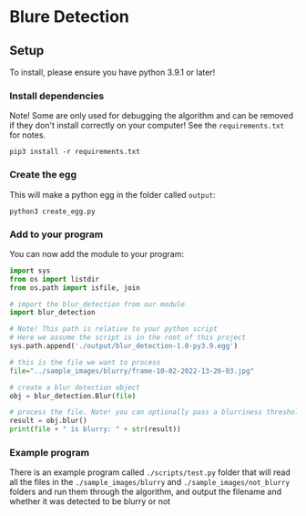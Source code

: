 # Blure Detection

## Setup
To install, please ensure you have python 3.9.1 or later!

### Install dependencies
Note! Some are only used for debugging the algorithm and can be removed if they don't install correctly on your computer! See the `requirements.txt` for notes.

```
pip3 install -r requirements.txt
```

### Create the egg
This will make a python egg in the folder called `output`:

```
python3 create_egg.py
```

### Add to your program
You can now add the module to your program:

```python
import sys
from os import listdir
from os.path import isfile, join

# import the blur_detection from our module
import blur_detection

# Note! This path is relative to your python script
# Here we assume the script is in the root of this project
sys.path.append('./output/blur_detection-1.0-py3.9.egg')

# this is the file we want to process
file="../sample_images/blurry/frame-10-02-2022-13-26-03.jpg"

# create a blur detection object
obj = blur_detection.Blur(file)

# process the file. Note! you can optionally pass a blurriness threshold as an argument
result = obj.blur()
print(file + " is blurry: " + str(result))
```

### Example program
There is an example program called `./scripts/test.py` folder that will read all the files in
the `./sample_images/blurry` and `./sample_images/not_blurry` folders and run them
through the algorithm, and output the filename and whether it was detected to be blurry or not
